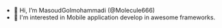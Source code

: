 - 👋 Hi, I’m MasoudGolmohammadi (@Molecule666)
- 👀 I'm interested in Mobile application develop in awesome frameworks.

<!---
Molecule666/Molecule666 is a ✨ special ✨ repository because its `README.md` (this file) appears on your GitHub profile.
You can click the Preview link to take a look at your changes.
--->
